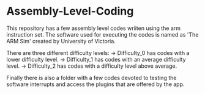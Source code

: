 # Assembly-Level-Coding

This repository has a few assembly level codes wriiten using the arm instruction set.
The software used for executing the codes is named as 'The ARM Sim' created by University of Victoria.

There are three different difficulty levels:
  -> Difficulty_0 has codes with a lower difficulty level.
  -> Difficulty_1 has codes with an average difficulty level.
  -> Difficulty_2 has codes with a difficulty level above average.
  
Finally there is also a folder with a few codes devoted to testing the software interrupts and access the 
plugins that are offered by the app.
